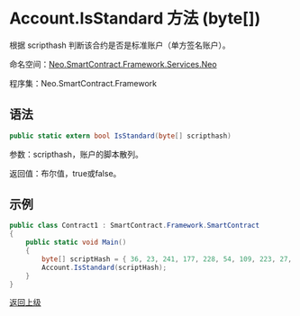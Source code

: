 # Account.IsStandard 方法 (byte[])

根据 scripthash 判断该合约是否是标准账户（单方签名账户）。

命名空间：[Neo.SmartContract.Framework.Services.Neo](../../neo.md)

程序集：Neo.SmartContract.Framework

## 语法

```c#
public static extern bool IsStandard(byte[] scripthash)
```

参数：scripthash，账户的脚本散列。

返回值：布尔值，true或false。

## 示例

```c#
public class Contract1 : SmartContract.Framework.SmartContract
{
    public static void Main()
    {
        byte[] scriptHash = { 36, 23, 241, 177, 228, 54, 109, 223, 27, 237, 139, 54, 207, 38, 132, 101, 172, 3, 10, 73 };
        Account.IsStandard(scriptHash);
    }
}
```



[返回上级](../Account.md)